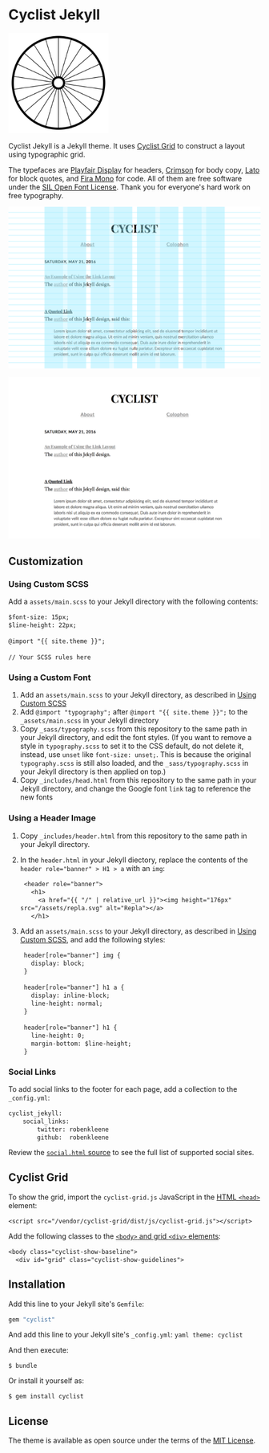# Cyclist Jekyll

<img src="cyclist-background.svg" width="200" height="200" alt="Cyclist">

Cyclist Jekyll is a Jekyll theme. It uses [Cyclist Grid](https://github.com/cyclist-grid/cyclist-grid) to construct a layout using typographic grid.

The typefaces are [Playfair Display][playfair] for headers, [Crimson][crimson] for body copy, [Lato][lato] for block quotes, and [Fira Mono][fira] for code. All of them are free software under the [SIL Open Font License](https://en.wikipedia.org/wiki/SIL_Open_Font_License). Thank you for everyone's hard work on free typography.

[playfair]: https://github.com/clauseggers/Playfair-Display "Playfair Display"
[lato]: https://github.com/betsol/lato-font "Lato"
[crimson]: https://github.com/skosch/Crimson "Crimson"
[fira]: https://github.com/mozilla/Fira "Fira"

![Cyclist Grid](cyclist-grid.png)

![Cyclist](cyclist-nogrid.png)

## Customization

### Using Custom SCSS

Add a `assets/main.scss` to your Jekyll directory with the following contents:

    $font-size: 15px;
    $line-height: 22px;

    @import "{{ site.theme }}";

    // Your SCSS rules here

### Using a Custom Font

1. Add an `assets/main.scss` to your Jekyll directory, as described in [Using Custom SCSS](#using-custom-scss)
2. Add `@import "typography";` after `@import "{{ site.theme }}";` to the `_assets/main.scss` in your Jekyll directory
3. Copy `_sass/typography.scss` from this repository to the same path in your Jekyll directory, and edit the font styles. (If you want to remove a style in `typography.scss` to set it to the CSS default, do not delete it, instead, use `unset` like `font-size: unset;`. This is because the original `typography.scss` is still also loaded, and the `_sass/typography.scss` in your Jekyll directory is then applied on top.)
4. Copy `_includes/head.html` from this repository to the same path in your Jekyll directory, and change the Google font `link` tag to reference the new fonts

### Using a Header Image

1. Copy `_includes/header.html` from this repository to the same path in your Jekyll directory.
2. In the `header.html` in your Jekyll diectory, replace the contents of the `header role="banner" > H1 > a` with an `img`:

        <header role="banner">
          <h1>
            <a href="{{ "/" | relative_url }}"><img height="176px" src="/assets/repla.svg" alt="Repla"></a>
          </h1>

3. Add an `assets/main.scss` to your Jekyll directory, as described in [Using Custom SCSS](#using-custom-scss), and add the following styles:

        header[role="banner"] img {
          display: block;
        }

        header[role="banner"] h1 a {
          display: inline-block;
          line-height: normal;
        }

        header[role="banner"] h1 {
          line-height: 0;
          margin-bottom: $line-height;
        }

### Social Links

To add social links to the footer for each page, add a collection to the `_config.yml`:

    cyclist_jekyll:
        social_links:
            twitter: robenkleene
            github:  robenkleene

Review the [`social.html` source](_includes/social.html) to see the full list of supported social sites.

## Cyclist Grid

To show the grid, import the `cyclist-grid.js` JavaScript in the [HTML `<head>`](_includes/head.html) element:

	<script src="/vendor/cyclist-grid/dist/js/cyclist-grid.js"></script>

Add the following classes to the [`<body>` and grid `<div>` elements](_layouts/default.html):

	<body class="cyclist-show-baseline">
	  <div id="grid" class="cyclist-show-guidelines">

## Installation

Add this line to your Jekyll site's `Gemfile`:

```ruby
gem "cyclist"
```
And add this line to your Jekyll site's `_config.yml`: ```yaml theme: cyclist ```

And then execute:

    $ bundle

Or install it yourself as:

    $ gem install cyclist

## License

The theme is available as open source under the terms of the [MIT License](https://opensource.org/licenses/MIT).
